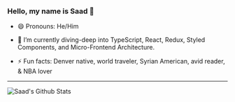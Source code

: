 ### Hello, my name is Saad 👋

- 😄 Pronouns: He/Him

- 🌱 I’m currently diving-deep into TypeScript, React, Redux, Styled Components, and Micro-Frontend Architecture.

- ⚡ Fun facts: Denver native, world traveler, Syrian American, avid reader, & NBA lover
---------------
        
![Saad's Github Stats](https://github-readme-stats.vercel.app/api?username=saadricklamar&show_icons=true&theme=radical)
